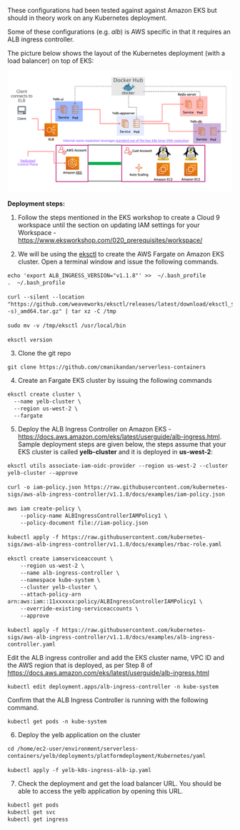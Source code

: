 These configurations had been tested against against Amazon EKS but should in theory work on any Kubernetes deployment. 

Some of these configurations (e.g. *alb*) is AWS specific in that it requires an ALB ingress controller.  

The picture below shows the layout of the Kubernetes deployment (with a load balancer) on top of EKS:

![yelb-eks-load-balancer](../../../../images/yelb-eks-load-balancer.png) 

**Deployment steps:**

1. Follow the steps mentioned in the EKS workshop to create a Cloud 9 workspace until the section on updating IAM settings for your Workspace - https://www.eksworkshop.com/020_prerequisites/workspace/

2. We will be using the [eksctl](https://eksctl.io/) to create the AWS Fargate on Amazon EKS cluster. Open a terminal window and issue the following commands.

```
echo 'export ALB_INGRESS_VERSION="v1.1.8"' >>  ~/.bash_profile
.  ~/.bash_profile

curl --silent --location "https://github.com/weaveworks/eksctl/releases/latest/download/eksctl_$(uname -s)_amd64.tar.gz" | tar xz -C /tmp

sudo mv -v /tmp/eksctl /usr/local/bin

eksctl version
```

3. Clone the git repo

```
git clone https://github.com/cmanikandan/serverless-containers
```

4. Create an Fargate EKS cluster by issuing the following commands 

```
eksctl create cluster \
  --name yelb-cluster \
  --region us-west-2 \
  --fargate
```

5. Deploy the ALB Ingress Controller on Amazon EKS - https://docs.aws.amazon.com/eks/latest/userguide/alb-ingress.html. Sample deployment steps are given below, the steps assume that your EKS cluster is called **yelb-cluster** and it is deployed in **us-west-2**:

```
eksctl utils associate-iam-oidc-provider --region us-west-2 --cluster yelb-cluster --approve

curl -o iam-policy.json https://raw.githubusercontent.com/kubernetes-sigs/aws-alb-ingress-controller/v1.1.8/docs/examples/iam-policy.json

aws iam create-policy \
    --policy-name ALBIngressControllerIAMPolicy1 \
    --policy-document file://iam-policy.json

kubectl apply -f https://raw.githubusercontent.com/kubernetes-sigs/aws-alb-ingress-controller/v1.1.8/docs/examples/rbac-role.yaml

eksctl create iamserviceaccount \
    --region us-west-2 \
    --name alb-ingress-controller \
    --namespace kube-system \
    --cluster yelb-cluster \
    --attach-policy-arn arn:aws:iam::11xxxxxx:policy/ALBIngressControllerIAMPolicy1 \
    --override-existing-serviceaccounts \
    --approve

kubectl apply -f https://raw.githubusercontent.com/kubernetes-sigs/aws-alb-ingress-controller/v1.1.8/docs/examples/alb-ingress-controller.yaml
```

Edit the ALB ingress controller and add the EKS cluster name, VPC ID and the AWS region that is deployed, as per Step 8 of https://docs.aws.amazon.com/eks/latest/userguide/alb-ingress.html

```
kubectl edit deployment.apps/alb-ingress-controller -n kube-system
```

Confirm that the ALB Ingress Controller is running with the following command. 
```
kubectl get pods -n kube-system
```

6. Deploy the yelb application on the cluster

```
cd /home/ec2-user/environment/serverless-containers/yelb/deployments/platformdeployment/Kubernetes/yaml

kubectl apply -f yelb-k8s-ingress-alb-ip.yaml
```

7. Check the deployment and get the load balancer URL. You should be able to access the yelb application by opening this URL.

```
kubectl get pods
kubectl get svc
kubectl get ingress
```


